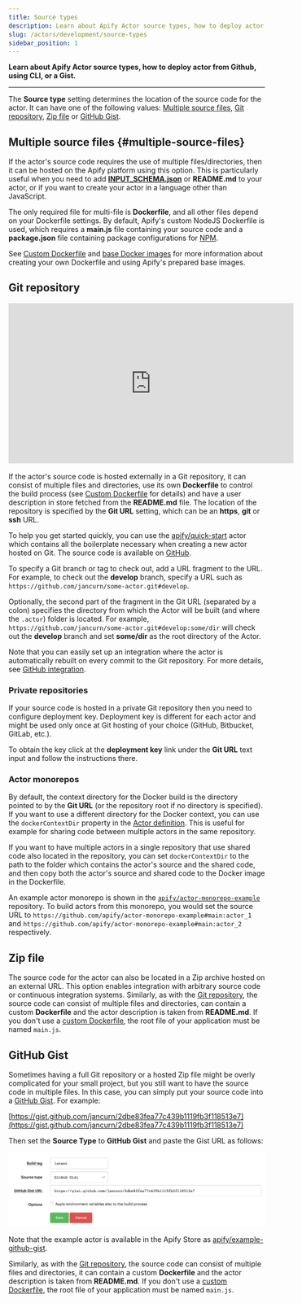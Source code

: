 ```yaml
---
title: Source types
description: Learn about Apify Actor source types, how to deploy actor from Github, using CLI, or a Gist.
slug: /actors/development/source-types
sidebar_position: 1
---
```


**Learn about Apify Actor source types, how to deploy actor from Github, using CLI, or a Gist.**

---

The **Source type** setting determines the location of the source code for the actor. It can have one of the following values: [Multiple source files](#multiple-source-files), [Git repository](#git-repository), [Zip file](#zip-file) or [GitHub Gist](#github-gist).

## Multiple source files {#multiple-source-files}

If the actor's source code requires the use of multiple files/directories, then it can be hosted on the Apify platform using this option. This is particularly useful when you need to add [**INPUT_SCHEMA.json**](../actor_definition/input_schema/index.md) or **README.md** to your actor, or if you want to create your actor in a language other than JavaScript.

The only required file for multi-file is **Dockerfile**, and all other files depend on your Dockerfile settings. By default, Apify's custom NodeJS Dockerfile is used, which requires a **main.js** file containing your source code and a **package.json** file containing package configurations for [NPM](https://www.npmjs.com/).

See [Custom Dockerfile](./source_types.md) and [base Docker images](../actor_definition/dockerfile.md) for more information about creating your own Dockerfile and using Apify's prepared base images.

## [](#git-repository)Git repository

<iframe width="560" height="315" src="https://www.youtube-nocookie.com/embed/NEzT_p_RE1Q" title="YouTube video player" frameborder="0" allow="accelerometer; autoplay; clipboard-write; encrypted-media; gyroscope; picture-in-picture; web-share" allowfullscreen></iframe>

If the actor's source code is hosted externally in a Git repository, it can consist of multiple files and directories, use its own **Dockerfile** to control the build process (see [Custom Dockerfile](./source_types.md) for details) and have a user description in store fetched from the **README.md** file. The location of the repository is specified by the **Git URL** setting, which can be an **https**, **git** or **ssh** URL.

[//]: # (TODO: It's pretty outdated, we should probably update the actor too)
To help you get started quickly, you can use the [apify/quick-start](https://apify.com/apify/quick-start) actor which contains all the boilerplate necessary when creating a new actor hosted on Git. The source code is available on [GitHub](https://github.com/apify/actor-quick-start).

To specify a Git branch or tag to check out, add a URL fragment to the URL. For example, to check out the **develop** branch, specify a URL such as `https://github.com/jancurn/some-actor.git#develop`.

Optionally, the second part of the fragment in the Git URL (separated by a colon) specifies the directory from which the Actor will be built (and where the `.actor`) folder is located. For example, `https://github.com/jancurn/some-actor.git#develop:some/dir` will check out the **develop** branch and set **some/dir** as the root directory of the Actor.

Note that you can easily set up an integration where the actor is automatically rebuilt on every commit to the Git repository. For more details, see [GitHub integration](./source_types.md).

### [](#private-repositories)Private repositories

If your source code is hosted in a private Git repository then you need to configure deployment key. Deployment key is different for each actor and might be used only once at Git hosting of your choice (GitHub, Bitbucket, GitLab, etc.).

To obtain the key click at the **deployment key** link under the **Git URL** text input and follow the instructions there.

### [](#actor-monorepos)Actor monorepos

By default, the context directory for the Docker build is the directory pointed to by the **Git URL** (or the repository root if no directory is specified). If you want to use a different directory for the Docker context, you can use the `dockerContextDir` property in the [Actor definition](../actor_definition/actor_json.md). This is useful for example for sharing code between multiple actors in the same repository.

If you want to have multiple actors in a single repository that use shared code also located in the repository, you can set `dockerContextDir` to the path to the folder which contains the actor's source and the shared code, and then copy both the actor's source and shared code to the Docker image in the Dockerfile.

An example actor monorepo is shown in the [`apify/actor-monorepo-example`](https://github.com/apify/actor-monorepo-example) repository. To build actors from this monorepo, you would set the source URL to `https://github.com/apify/actor-monorepo-example#main:actor_1` and `https://github.com/apify/actor-monorepo-example#main:actor_2` respectively.

## [](#zip-file)Zip file

The source code for the actor can also be located in a Zip archive hosted on an external URL. This option enables integration with arbitrary source code or continuous integration systems. Similarly, as with the [Git repository](#git-repository), the source code can consist of multiple files and directories, can contain a custom **Dockerfile** and the actor description is taken from **README.md**. If you don't use a [custom Dockerfile](#custom-dockerfile), the root file of your application must be named `main.js`.

## [](#github-gist)GitHub Gist

Sometimes having a full Git repository or a hosted Zip file might be overly complicated for your small project, but you still want to have the source code in multiple files. In this case, you can simply put your source code into a [GitHub Gist](https://gist.github.com/). For example:

[//]: # (TODO: It's pretty outdated, we should probably update the actor too)
[https://gist.github.com/jancurn/2dbe83fea77c439b1119fb3f118513e7](https://gist.github.com/jancurn/2dbe83fea77c439b1119fb3f118513e7)

Then set the **Source Type** to **GitHub Gist** and paste the Gist URL as follows:

![GitHub Gist settings](./images/source-types-gist-settings.png)

Note that the example actor is available in the Apify Store as [apify/example-github-gist](https://apify.com/apify/example-github-gist).

Similarly, as with the [Git repository](./source_types.md), the source code can consist of multiple files and directories, it can contain a custom **Dockerfile** and the actor description is taken from **README.md**. If you don't use a [custom Dockerfile](#custom-dockerfile), the root file of your application must be named `main.js`.
